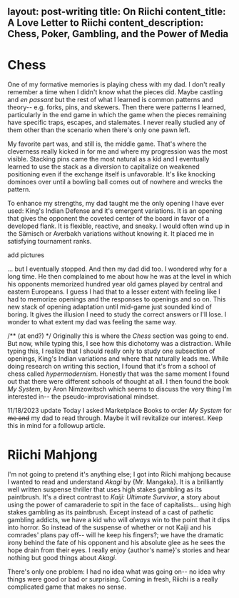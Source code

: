 layout: post-writing
title: On Riichi
content_title: A Love Letter to Riichi
content_description: Chess, Poker, Gambling, and the Power of Media
---

# Chess

One of my formative memories is playing chess with my dad. I don't really remember a time when I didn't know what the pieces did. Maybe castling and *en passant* but the rest of what I learned is common patterns and theory-- e.g. forks, pins, and skewers. Then there were patterns I learned, particularly in the end game in which the game when the pieces remaining have specific traps, escapes, and stalemates. I never really studied any of them other than the scenario when there's only one pawn left. 

My favorite part was, and still is, the middle game. That's where the cleverness really kicked in for me and where my progression was the most visible. Stacking pins came the most natural as a kid and I eventually learned to use the stack as a diversion to capitalize on weakened positioning even if the exchange itself is unfavorable. It's like knocking dominoes over until a bowling ball comes out of nowhere and wrecks the pattern.

To enhance my strengths, my dad taught me the only opening I have ever used: King's Indian Defense and it's emergent variations. It is an opening that gives the opponent the coveted center of the board in favor of a developed flank. It is flexible, reactive, and sneaky. I would often wind up in the Sämisch or Averbakh variations without knowing it. It placed me in satisfying tournament ranks.

add pictures

... but I eventually stopped. And then my dad did too. I wondered why for a long time. He then complained to me about how he was at the level in which his opponents memorized hundred year old games played by central and eastern Europeans. I guess I had that to a lesser extent with feeling like I had to memorize openings and the responses to openings and so on. This new stack of opening adaptation until mid-game just sounded kind of boring. It gives the illusion I need to study the correct answers or I'll lose. I wonder to what extent my dad was feeling the same way.

/** (at end?) */
Originally this is where the *Chess* section was going to end. But now, while typing this, I see how this dichotomy was a distraction. While typing this, I realize that I should really only to study one subsection of openings, King's Indian variations and where that naturally leads me. While doing research on writing this section, I found that it's from a school of chess called *hypermodernism*. Honestly that was the same moment I found out that there were different schools of thought at all. I then found the book *My System*, by Aron Nimzowitsch which seems to discuss the very thing I'm interested in-- the pseudo-improvisational mindset. 

11/18/2023 update
Today I asked Marketplace Books to order *My System* for ~~me and~~ my dad to read through. Maybe it will revitalize our interest. Keep this in mind for a followup article.

# Riichi Mahjong

I'm not going to pretend it's anything else; I got into Riichi mahjong because I wanted to read and understand *Akagi* by {Mr. Mangaka}. It is a brilliantly well written suspense thriller that uses high stakes gambling as its paintbrush. It's a direct contrast to *Kaiji: Ultimate Survivor*, a story about using the power of camaraderie to spit in the face of capitalists... using high stakes gambling as its paintbrush. Except instead of a cast of pathetic gambling addicts, we have a kid who will *always* win to the point that it dips into horror. So instead of the suspense of whether or not Kaiji and his comrades' plans pay off-- will he keep his fingers?; we have the dramatic irony behind the fate of his opponent and his absolute glee as he sees the hope drain from their eyes. I really enjoy {author's name}'s stories and hear nothing but good things about *Akagi*.

There's only one problem: I had no idea what was going on-- no idea why things were good or bad or surprising. Coming in fresh, Riichi is a really complicated game that makes no sense.
